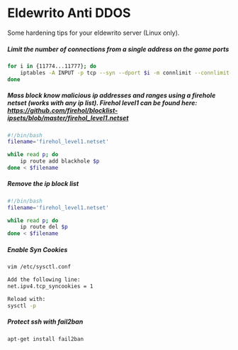 # Eldewrito Anti DDOS
Some hardening tips for your eldewrito server (Linux only).


##### Limit the number of connections from a single address on the game ports
```bash
for i in {11774...11777}; do 
    iptables -A INPUT -p tcp --syn --dport $i -m connlimit --connlimit-above 3 -j DROP;
done
```


##### Mass block know malicious ip addresses and ranges using a firehole netset (works with any ip list). Firehol level1 can be found here: https://github.com/firehol/blocklist-ipsets/blob/master/firehol_level1.netset
```bash
#!/bin/bash
filename='firehol_level1.netset'

while read p; do
    ip route add blackhole $p
done < $filename
```


##### Remove the ip block list
```bash
#!/bin/bash
filename='firehol_level1.netset'

while read p; do
    ip route del $p
done < $filename
```

##### Enable Syn Cookies
```bash
vim /etc/sysctl.conf

Add the following line:
net.ipv4.tcp_syncookies = 1

Reload with:
sysctl -p
```

##### Protect ssh with fail2ban
```bash
apt-get install fail2ban
```
